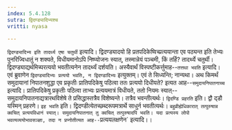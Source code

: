```yaml
---
index: 5.4.128
sutra: द्विदण्ड्यादिभ्यश्च
vritti: nyasa

---
```

`द्विदण्ड्यादिभ्य इति तादर्थ्य एषा चतुर्थी` इत्यादि। द्विदण्ड्यादयो हि प्रतपदिकेष्विच्प्रत्ययान्ता एव पठ्यन्त इति तेभ्यः पुनरिज्विधातुं न शक्यते, विधीयमानोऽपि निष्प्योजनः स्यात्, तस्मान्नेयं पञ्चमी, किं तर्हि? तादर्थ्ये चतुर्थी। द्विदण्ड्याद्यर्थमिच्परत्ययो भवतीत्यनेन तादर्थ्यं दर्शयति। अस्यैवार्थं विस्पष्टीकर्त्तुमाह--`तत्तथा भवति` इत्यादि। एवं ब्रुवाणेन `द्विदण्ड्यादिभ्यः प्रत्ययो भवति, न द्विदण्डादिभ्यः` इत्युक्तम्। एवं ते सिध्यन्ति; नान्यथा। अथ किमर्थं समुदायानां निपातनशुद्धा एव प्रकृतीः प्रातिपदिकेषु पठित्वा ततः प्रत्ययो दिधीयते? इत्यत आह--`समुदायनिपातनाच्च` इत्यादि। प्रातिपदिकेषु प्रकृतीः पठित्वा ताभ्यः प्रत्ययमात्रं विधीयते, ततो नियमः स्यात्--समुदायनिपातनाद्यत्रारथविशेषे ते प्रसिद्धास्तत्रैव विशेष्यन्ते। तत्रैव भवन्तीत्यर्थः। `द्विदण्डि प्रहरति` इति। द्वौ द्डौ यस्मिन् प्रहरणे। `इह भवति` इति। द्विदण्डीत्येतच्छब्दरूपमत्रार्थे साधुर्न भवतीत्यर्थः। `बहुव्रीह्येधिकारात् तत्पुरुषान्न क्वचित् प्रत्ययविधानं स्यात्। समुदायनिपातनात् तु क्वचित् तत्पुरुषादपि भवति। यदा प्रत्यस्य लोपो भवत्यव्ययोभावसञ्ज्ञा, तदा न प्रप्नोतीत्यत आह--`प्रत्ययलक्षणेन` इत्यादि।।